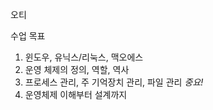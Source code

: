 오티

수업 목표

1. 윈도우, 유닉스/리눅스, 맥오에스
2. 운영 체제의 정의, 역할, 역사
3. 프로세스 관리, 주 기억장치 관리, 파일 관리 *중요!*
4. 운영체제 이해부터 설계까지
